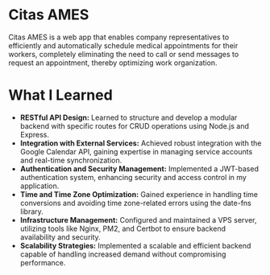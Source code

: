 # Citas AMES
Citas AMES is a web app that enables company representatives to efficiently and automatically schedule medical appointments for their workers, completely eliminating the need to call or send messages to request an appointment, thereby optimizing work organization.

# What I Learned
- **RESTful API Design:** Learned to structure and develop a modular backend with specific routes for CRUD operations using Node.js and Express.  
- **Integration with External Services:** Achieved robust integration with the Google Calendar API, gaining expertise in managing service accounts and real-time synchronization.  
- **Authentication and Security Management:** Implemented a JWT-based authentication system, enhancing security and access control in my application.  
- **Time and Time Zone Optimization:** Gained experience in handling time conversions and avoiding time zone-related errors using the date-fns library.  
- **Infrastructure Management:** Configured and maintained a VPS server, utilizing tools like Nginx, PM2, and Certbot to ensure backend availability and security.  
- **Scalability Strategies:** Implemented a scalable and efficient backend capable of handling increased demand without compromising performance.  
